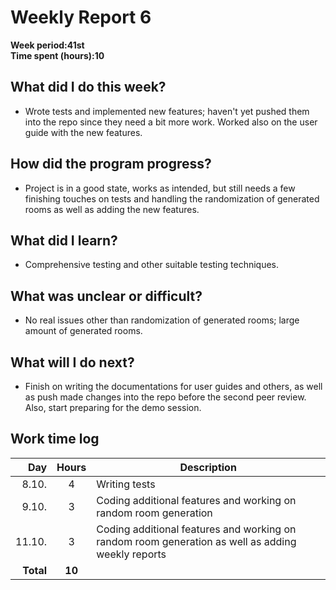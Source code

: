 # Weekly Report 6

**Week period:41st**  
**Time spent (hours):10**  

## What did I do this week?
- Wrote tests and implemented new features; haven't yet pushed them into the repo since they need a bit more work. Worked also on the user guide with the new features.

## How did the program progress?
- Project is in a good state, works as intended, but still needs a few finishing touches on tests and handling the randomization of generated rooms as well as adding the new features.

## What did I learn?
- Comprehensive testing and other suitable testing techniques.

## What was unclear or difficult?
- No real issues other than randomization of generated rooms; large amount of generated rooms.

## What will I do next?
- Finish on writing the documentations for user guides and others, as well as push made changes into the repo before the second peer review. Also, start preparing for the demo session.

## Work time log
| Day | Hours | Description |
|----:|:-----:|-------------|
|  8.10.   |    4   |      Writing tests        |
|  9.10.   |    3   |     Coding additional features and working on random room generation |  
|  11.10.   |   3    |   Coding additional features and working on random room generation as well as adding weekly reports  |
| **Total** | **10** | |
